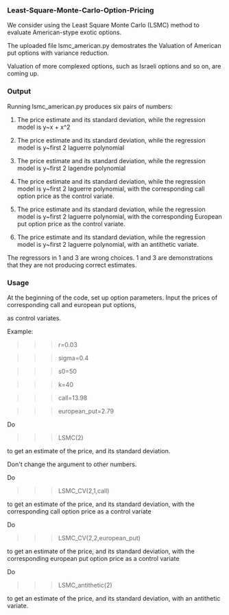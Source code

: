 ### Least-Square-Monte-Carlo-Option-Pricing

We consider using the Least Square Monte Carlo (LSMC) method to evaluate American-stype exotic options.

The uploaded file lsmc_american.py demostrates the Valuation of American put options with variance reduction.

Valuation of more complexed options, such as Israeli options and so on, are coming up.

### Output

Running lsmc_american.py produces six pairs of numbers:

1. The price estimate and its standard deviation, while the regression model is y~x + x^2

2. The price estimate and its standard deviation, while the regression model is y~first 2 laguerre polynomial

3. The price estimate and its standard deviation, while the regression model is y~first 2 lagendre polynomial

4. The price estimate and its standard deviation, while the regression model is y~first 2 laguerre polynomial, with
   the corresponding call option price as the control variate.
   
5. The price estimate and its standard deviation, while the regression model is y~first 2 laguerre polynomial, with
   the corresponding European put option price as the control variate.
   
6. The price estimate and its standard deviation, while the regression model is y~first 2 laguerre polynomial, with
   an antithetic variate.
   
The regressors in 1 and 3 are wrong choices. 1 and 3 are demonstrations that they are not producing correct estimates.

### Usage

At the beginning of the code, set up option parameters. Input the prices of corresponding call and european put options,

as control variates.

Example:

>>> r=0.03

>>> sigma=0.4

>>> s0=50

>>> k=40

>>> call=13.98

>>> european_put=2.79
   
Do

>>> LSMC(2)

to get an estimate of the price, and its standard deviation.

Don't change the argument to other numbers.

Do

>>> LSMC_CV(2,1,call)

to get an estimate of the price, and its standard deviation, with the corresponding call option price as a control variate

Do

>>> LSMC_CV(2,2,european_put)

to get an estimate of the price, and its standard deviation, with the corresponding european put option price as a control variate

Do

>>> LSMC_antithetic(2)

to get an estimate of the price, and its standard deviation, with an antithetic variate.
